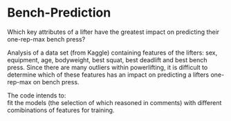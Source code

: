 # Bench-Prediction

Which key attributes of a lifter have the greatest impact on predicting their one-rep-max bench press?

Analysis of a data set (from Kaggle) containing features of the lifters: sex, equipment, age, bodyweight, best squat, best deadlift and best bench press.
Since there are many outliers within powerlifting, it is difficult to determine which of these features has an impact on predicting a lifters one-rep-max on bench press.

The code intends to:<br>
fit the models (the selection of which reasoned in comments) with different comibinations of features for training. 
